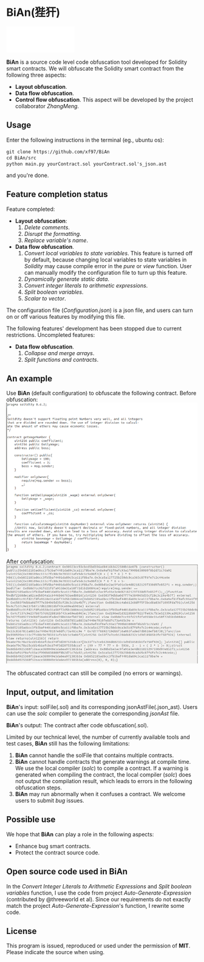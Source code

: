 # BiAn(狴犴)
![logo](BiAnLogo.png)

**BiAn** is a source code level code obfuscation tool developed for Solidity smart contracts. We will obfuscate the Solidity smart contract from the following three aspects:
+ **Layout obfuscation**. 
+ **Data flow obfuscation**. 
+ **Control flow obfuscation**. This aspect will be developed by the project collaborator *ZhangMeng*.

## Usage
Enter the following instructions in the terminal (eg., ubuntu os):
```
git clone https://github.com/xf97/BiAn
cd BiAn/src
python main.py yourContract.sol yourContract.sol's_json.ast
```
and you're done.

## Feature completion status
Feature completed:
+ **Layout obfuscation**:
    1. *Delete comments*.
    2. *Disrupt the formatting*.
    3. *Replace variable's name*.
+ **Data flow obfuscation**.
    1. *Convert local variables to state variables*. This feature is turned off by default, because changing local variables to state variables in *Solidity* may cause compile error in the *pure* or *view* function. User can manually modify the configuration file to turn up this feature.
    2. *Dynamically generate static data*.
    3. *Convert integer literals to arithmetic expressions*.
    4. *Split boolean variables*.
    5. *Scalar to vector*.

The configuration file (*Configuration.json*) is a json file, and users can turn on or off various features by modifying this file.

The following features' development has been stopped due to current restrictions. Uncompleted features:
+ **Data flow obfuscation**.
    1. *Collapse and merge arrays*.
    2. *Split functions and contracts*.

## An example
Use **BiAn** (default configuration) to obfuscate the following contract.
Before obfuscation:
![beforeConfuse](beforeConfuse.png)

After confuscation:
![afterConfuse](afterConfuse.png)

The obfuscated contract can still be compiled (no errors or warnings).

## Input, output, and limitation
**BiAn**'s input: solFile(.sol) and its corresponding jsonAstFile(.json_ast). Users can use the *solc* compiler to generate the corresponding *jsonAst* file.

**BiAn**'s output: The contract after code obfuscation(.sol).

Limited by our technical level, the number of currently available tools and test cases, **BiAn** still has the following limitations:
1. **BiAn** cannot handle the solFile that contains multiple contracts.
2. **BiAn** cannot handle contracts that generate warnings at compile time. We use the local compiler (*solc*) to compile a contract. If a warning is generated when compiling the contract, the local compiler (*solc*) does not output the compilation result, which leads to errors in the following obfuscation steps.
3. **BiAn** may run abnormally when it confuses a contract. We welcome users to submit *bug* issues.

## Possible use 
We hope that **BiAn** can play a role in the following aspects:
+ Enhance bug smart contracts.
+ Protect the contract source code.

## Open source code used in **BiAn**
In the *Convert Integer Literals to Arithmetic Expressions* and *Split boolean variables* function, I use the code from project *Auto-Generate-Expression* (contributed by @threeworld et al). Since our requirements do not exactly match the project *Auto-Generate-Expression*'s function, I rewrite some code.

## License
This program is issued, reproduced or used under the permission of **MIT**. Please indicate the source when using.
